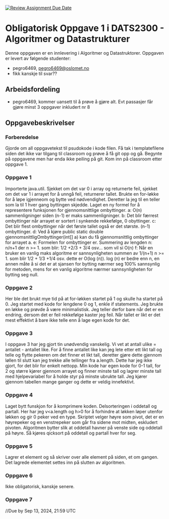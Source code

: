 [![Review Assignment Due Date](https://classroom.github.com/assets/deadline-readme-button-22041afd0340ce965d47ae6ef1cefeee28c7c493a6346c4f15d667ab976d596c.svg)](https://classroom.github.com/a/VjzRkYWj)
# Obligatorisk Oppgave 1 i DATS2300 - Algoritmer og Datastrukturer

Denne oppgaven er en innlevering i Algoritmer og Datastruktorer.
Oppgaven er levert av følgende studenter:
* pegro6469, pegro6469@oslomet.no
* fikk kanskje til svar??

## Arbeidsfordeling
* pegro6469, kommer uansett til å prøve å gjøre alt. Evt passasjer får gjøre minst 3 oppgaver inkludert nr 8

## Oppgavebeskrivelser

### Forberedelse
Gjorde om all oppgavetekst til psudokode i kode filen. Få tak i templatefilene siden det ikke var tilgang til classroom og prøve å få git opp og gå. Begynte på oppgavene men har enda ikke peiling på git. Kom inn på classroom etter oppgave 1.

### Oppgave 1
Importerte java.util. Sjekket om det var 0 i array og returnerte feil, sjekket om det var 1 i arrayet for å unngå feil, returnerer tallet. Brukte en for-løkke for å løpe igjenneom og bytte ved nødvendighet. Deretter la jeg til en teller som la til 1 hver gang byttingen skjedde. Laget en ny formel for å representere funksjonen for gjennomsnittlige ombyttinger.
a: O(n) sammenligninger siden (n-1) er maks sammenligninger.
b: Det blir færrest ombyttinger når arrayet er sortert i synkende rekkefølge, 0 obyttinger.
c: Det blir flest ombyttinger når det første tallet også er det største. (n-1) ombyttinger.
d: Ved å kjøre public static double gjennomsnittligOmbyttinger(int[] a) kan du få gjennomsnittlig ombyttinger for arrayet a. 
e: Formelen for ombyttinger er. Summering av lengden n: n/n+1 der n >= 1. som blir: 1/2 +2/3 + 3/4 osv... som vil si O(n)
f: Når en bruker en vanlig maks algoritme er sannsynligheten summen av 1/(n+1) n >= 1. som blir 1/2 + 1/3 +1/4 osv. dette er O(log (n)). log (n) er bedre enn n, en annen måte å si det er at sjansen for bytting nærmer seg 100% sannsynlig for metoden, mens for en vanlig algoritme nærmer sannsynligheten for bytting seg null.

### Oppgave 2
Her ble det brukt mye tid på at for-løkken startet på 1 og skulle ha startet på 0. Jeg startet med kode for lengdene 0 og 1, enkle if statements. Jeg brukte en løkke og prøvde å være minimalistisk. Jeg teller derfor bare når det er en endring, dersom det er feil rekkefølge kaster jeg feil. Når tallet er likt er det mest effektivt å bare ikke telle enn å lage egen kode for det. 

### Oppgave 3
I oppgave 3 har jeg gjort tin unødvendig vanskelig. Vi vet at antall ulike = antallet - antallet like. For å finne antallet like kan jeg lete etter ett likt tall og telle og flytte pekeren om det finner et likt tall, deretter gjøre dette gjennom løllen til slutt kan jeg trekke alle tellinger fra a.length. Dette har jeg ikke gjort, for det blir for enkelt nettopp. Min kode har egen kode for 0-1 tall, for 2 og større kjører gjennom arrayet og finner minste tall og lagrer minste tall med hjelpevariabel for å holde styr på minste ubrukte tall. Jeg kjører gjennom tabellen mange ganger og dette er veldig innefektivt.

### Oppgave 4
Laget bytt funskjon for å komprimere koden. Delsorteringen i oddetall og partall. Her har jeg v<a.length og h>0 for å forhindre at løkken løper utenfor løkken og gir 0 peker ved en type. Skriptet velger høyre som pivot, det er en høyrepeker og en venstrepeker som går fra sidene mot midten, eskludert pivoten. Algoritmen bytter slik at oddetall havner på venste side og oddetall på høyre. Så kjøres qicksort på oddetall og partall hver for seg. 

### Oppgave 5
Lagrer et element og så skriver over alle element på siden, et om gangen.  Det lagrede elementet settes inn på slutten av algoritmen. 

### Oppgave 6
Ikke obligatorisk, kanskje senere.

### Oppgave 7



//Due by Sep 13, 2024, 21:59 UTC